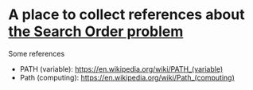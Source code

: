
# A place to collect references about [the Search Order problem](..)

Some references

* PATH (variable): <https://en.wikipedia.org/wiki/PATH_(variable)>
* Path (computing): <https://en.wikipedia.org/wiki/Path_(computing)>

